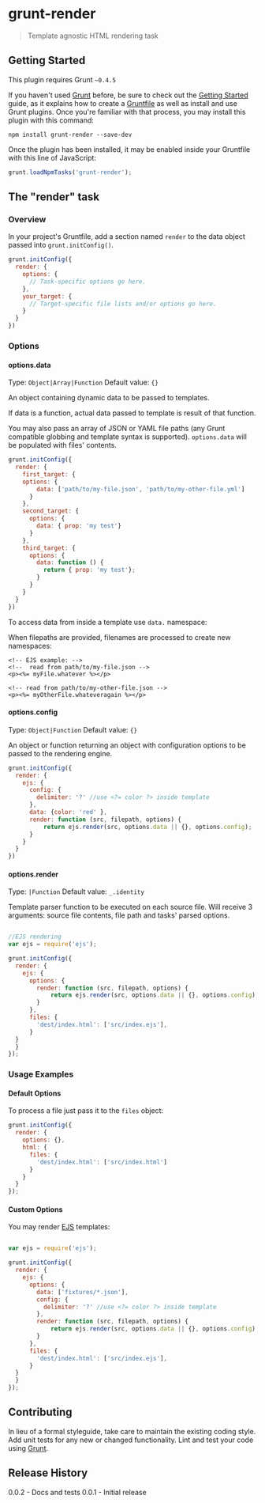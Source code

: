 # grunt-render

> Template agnostic HTML rendering task

## Getting Started
This plugin requires Grunt `~0.4.5`

If you haven't used [Grunt](http://gruntjs.com/) before, be sure to check out the [Getting Started](http://gruntjs.com/getting-started) guide, as it explains how to create a [Gruntfile](http://gruntjs.com/sample-gruntfile) as well as install and use Grunt plugins. Once you're familiar with that process, you may install this plugin with this command:

```shell
npm install grunt-render --save-dev
```

Once the plugin has been installed, it may be enabled inside your Gruntfile with this line of JavaScript:

```js
grunt.loadNpmTasks('grunt-render');
```

## The "render" task

### Overview
In your project's Gruntfile, add a section named `render` to the data object passed into `grunt.initConfig()`.

```js
grunt.initConfig({
  render: {
    options: {
      // Task-specific options go here.
    },
    your_target: {
      // Target-specific file lists and/or options go here.
    }
  }
})
```

### Options

#### options.data
Type: `Object|Array|Function`
Default value: `{}`

An object containing dynamic data to be passed to templates.

If data is a function, actual data passed to template is result of that function.

You may also pass an array of JSON or YAML file paths (any Grunt compatible globbing and template syntax is supported). `options.data` will be populated with files' contents.

```js
grunt.initConfig({
  render: {
    first_target: {
    options: {
        data: ['path/to/my-file.json', 'path/to/my-other-file.yml']
      }
    },
    second_target: {
      options: {
        data: { prop: 'my test'}
      }
    },
    third_target: {
      options: {
        data: function () {
          return { prop: 'my test'};
        }
      }
    }
  }
})
```

To access data from inside a template use `data.` namespace:

When filepaths are provided, filenames are processed to create new namespaces:

```
<!-- EJS example: -->
<!--  read from path/to/my-file.json -->
<p><%= myFile.whatever %></p>

<!-- read from path/to/my-other-file.json -->
<p><%= myOtherFile.whateveragain %></p>
```

#### options.config
Type: `Object|Function`
Default value: `{}`

An object or function returning an object with configuration options to be passed to the rendering engine.

```js
grunt.initConfig({
  render: {
    ejs: {
      config: {
        delimiter: '?' //use <?= color ?> inside template
      },
      data: {color: 'red' },
      render: function (src, filepath, options) {
          return ejs.render(src, options.data || {}, options.config);
      }
    }
  }
})
```

#### options.render
Type: `|Function`
Default value: `_.identity`

Template parser function to be executed on each source file. Will receive 3 arguments: source file contents, file path and tasks' parsed options.

```js

//EJS rendering
var ejs = require('ejs');

grunt.initConfig({
  render: {
    ejs: {
      options: {
        render: function (src, filepath, options) {
            return ejs.render(src, options.data || {}, options.config);
        }
      },
      files: {
        'dest/index.html': ['src/index.ejs'],
      }
  }
  }
});
```

### Usage Examples

#### Default Options
To process a file just pass it to the `files` object:

```js
grunt.initConfig({
  render: {
    options: {},
    html: {
      files: {
        'dest/index.html': ['src/index.html']
      }
    }
  }
});
```

#### Custom Options
You may render [EJS](https://github.com/mde/ejs) templates:

```js

var ejs = require('ejs');

grunt.initConfig({
  render: {
    ejs: {
      options: {
        data: ['fixtures/*.json'],
        config: {
          delimiter: '?' //use <?= color ?> inside template
        },
        render: function (src, filepath, options) {
            return ejs.render(src, options.data || {}, options.config);
        }
      },
      files: {
        'dest/index.html': ['src/index.ejs'],
      }
  }
  }
});
```

## Contributing
In lieu of a formal styleguide, take care to maintain the existing coding style. Add unit tests for any new or changed functionality. Lint and test your code using [Grunt](http://gruntjs.com/).

## Release History

0.0.2 - Docs and tests
0.0.1 - Initial release
